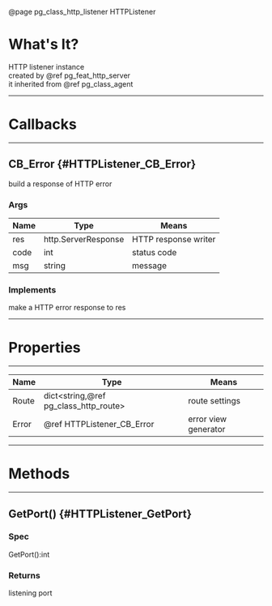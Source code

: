 ﻿@page pg_class_http_listener HTTPListener

# What's It?

HTTP listener instance  
created by @ref pg_feat_http_server  
it inherited from @ref pg_class_agent  

-----
# Callbacks

-----
## CB_Error {#HTTPListener_CB_Error}

build a response of HTTP error  

### Args

| Name | Type | Means |
|------|------|-------|
| res | http.ServerResponse | HTTP response writer |
| code | int | status code |
| msg | string | message |

### Implements

make a HTTP error response to res

-----
# Properties

-----
| Name | Type | Means |
|------|------|-------|
| Route | dict<string,@ref pg_class_http_route> | route settings |
| Error | @ref HTTPListener_CB_Error | error view generator |

-----
# Methods

-----
## GetPort() {#HTTPListener_GetPort}

### Spec

GetPort():int

### Returns

listening port  
